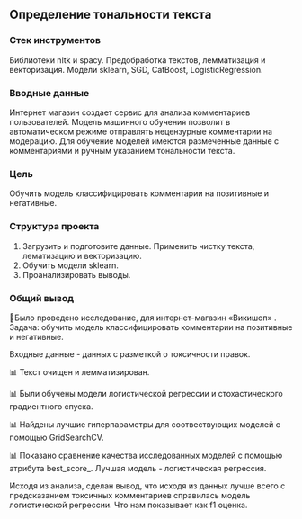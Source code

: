 ## Определение тональности текста

### Стек инструментов

Библиотеки nltk и spacy.
Предобработка текстов, лемматизация и векторизация.
Модели sklearn, SGD, CatBoost, LogisticRegression.

### Вводные данные

Интернет магазин создает сервис для анализа комментариев пользователей. Модель машинного обучения позволит в автоматическом режиме отправлять нецензурные комментарии на модерацию.
Для обучение моделей имеются размеченные данные с комментариями и ручным указанием тональности текста.

### Цель
Обучить модель классифицировать комментарии на позитивные и негативные.

### Структура проекта  

1. Загрузить и подготовите данные. Применить чистку текста, лематизацию и векторизацию.
2. Обучить модели sklearn.
3. Проанализировать выводы.

### Общий вывод
📑Было проведено исследование, для интернет-магазин «Викишоп» .
Задача: обучить модель классифицировать комментарии на позитивные и негативные.

Входные данные - данных с разметкой о токсичности правок.


📊 Текст очищен и лемматизирован.


📊 Были обучены модели логистической регрессии и стохастического градиентного спуска.


📊 Найдены лучшие гиперпараметры для соотвествующих моделей с помощью GridSearchCV.


📊 Показано сравнение качества исследованных моделей с помощью атрибута best_score_. Лучшая модель - логистическая регрессия.


Исходя из анализа, сделан вывод, что исходя из данных лучше всего с предсказанием токсичных комментариев справилась модель логистической регрессии. Что нам показывает как f1 оценка.
